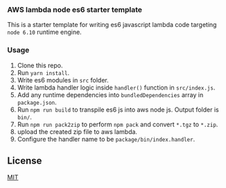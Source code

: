 ### AWS lambda node es6 starter template
This is a starter template for writing es6 javascript lambda code targeting `node 6.10` runtime engine.

### Usage
1. Clone this repo.
2. Run `yarn install`.
3. Write es6 modules in `src` folder.
4. Write lambda handler logic inside `handler()` function in `src/index.js`.
5. Add any runtime dependencies into `bundledDependencies` array in `package.json`.
5. Run `npm run build` to transpile es6 js into aws node js. Output folder is `bin/`.
6. Run `npm run pack2zip` to perform `npm pack` and convert `*.tgz` to `*.zip`.
7. upload the created zip file to aws lambda.
8. Configure the handler name to be `package/bin/index.handler`.

## License
[MIT](./LICENSE)
